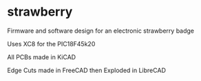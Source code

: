 # strawberry
Firmware and software design for an electronic strawberry badge

Uses XC8 for the PIC18F45k20

All PCBs made in KiCAD

Edge Cuts made in FreeCAD then Exploded in LibreCAD
